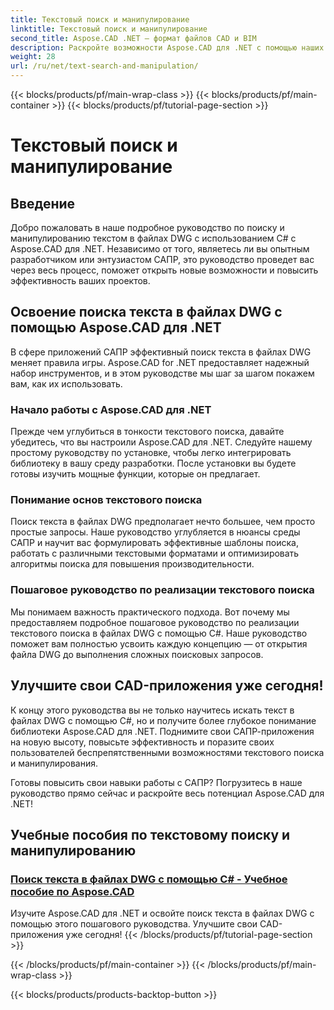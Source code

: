 ```yaml
---
title: Текстовый поиск и манипулирование
linktitle: Текстовый поиск и манипулирование
second_title: Aspose.CAD .NET — формат файлов CAD и BIM
description: Раскройте возможности Aspose.CAD для .NET с помощью наших руководств по поиску текста в файлах DWG с использованием C#. Повышайте свои навыки работы с САПР и улучшайте свои приложения.
weight: 28
url: /ru/net/text-search-and-manipulation/
---
```


{{< blocks/products/pf/main-wrap-class >}}
{{< blocks/products/pf/main-container >}}
{{< blocks/products/pf/tutorial-page-section >}}

# Текстовый поиск и манипулирование


## Введение

Добро пожаловать в наше подробное руководство по поиску и манипулированию текстом в файлах DWG с использованием C# с Aspose.CAD для .NET. Независимо от того, являетесь ли вы опытным разработчиком или энтузиастом САПР, это руководство проведет вас через весь процесс, поможет открыть новые возможности и повысить эффективность ваших проектов.

## Освоение поиска текста в файлах DWG с помощью Aspose.CAD для .NET

В сфере приложений САПР эффективный поиск текста в файлах DWG меняет правила игры. Aspose.CAD for .NET предоставляет надежный набор инструментов, и в этом руководстве мы шаг за шагом покажем вам, как их использовать.

### Начало работы с Aspose.CAD для .NET

Прежде чем углубиться в тонкости текстового поиска, давайте убедитесь, что вы настроили Aspose.CAD для .NET. Следуйте нашему простому руководству по установке, чтобы легко интегрировать библиотеку в вашу среду разработки. После установки вы будете готовы изучить мощные функции, которые он предлагает.

### Понимание основ текстового поиска

Поиск текста в файлах DWG предполагает нечто большее, чем просто простые запросы. Наше руководство углубляется в нюансы среды САПР и научит вас формулировать эффективные шаблоны поиска, работать с различными текстовыми форматами и оптимизировать алгоритмы поиска для повышения производительности.

### Пошаговое руководство по реализации текстового поиска

Мы понимаем важность практического подхода. Вот почему мы предоставляем подробное пошаговое руководство по реализации текстового поиска в файлах DWG с помощью C#. Наше руководство поможет вам полностью усвоить каждую концепцию — от открытия файла DWG до выполнения сложных поисковых запросов. 

## Улучшите свои CAD-приложения уже сегодня!

К концу этого руководства вы не только научитесь искать текст в файлах DWG с помощью C#, но и получите более глубокое понимание библиотеки Aspose.CAD для .NET. Поднимите свои САПР-приложения на новую высоту, повысьте эффективность и поразите своих пользователей беспрепятственными возможностями текстового поиска и манипулирования.

Готовы повысить свои навыки работы с САПР? Погрузитесь в наше руководство прямо сейчас и раскройте весь потенциал Aspose.CAD для .NET!
## Учебные пособия по текстовому поиску и манипулированию
### [Поиск текста в файлах DWG с помощью C# - Учебное пособие по Aspose.CAD](./searching-text-in-dwg-files/)
Изучите Aspose.CAD для .NET и освойте поиск текста в файлах DWG с помощью этого пошагового руководства. Улучшите свои CAD-приложения уже сегодня!
{{< /blocks/products/pf/tutorial-page-section >}}

{{< /blocks/products/pf/main-container >}}
{{< /blocks/products/pf/main-wrap-class >}}

{{< blocks/products/products-backtop-button >}}
